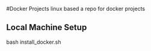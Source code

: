 #Docker Projects linux based
a repo for docker projects

## Local Machine Setup
bash install_docker.sh
